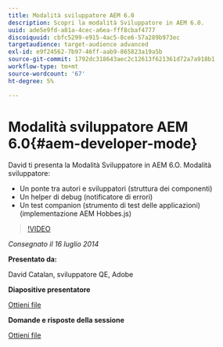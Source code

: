 ```yaml
---
title: Modalità sviluppatore AEM 6.0
description: Scopri la modalità Sviluppatore in AEM 6.0.
uuid: ade5e9fd-a81a-4cec-a6ea-fff8cbaf4777
discoiquuid: cbfc5299-e915-4ac5-8ce6-57a289b973ec
targetaudience: target-audience advanced
exl-id: e9f24562-7b97-46ff-aab9-865823a19a5b
source-git-commit: 1792dc318643aec2c12613f621361d72a7a918b1
workflow-type: tm+mt
source-wordcount: '67'
ht-degree: 5%

---
```


# Modalità sviluppatore AEM 6.0{#aem-developer-mode}

David ti presenta la Modalità Sviluppatore in AEM 6.O. Modalità sviluppatore:

* Un ponte tra autori e sviluppatori (struttura dei componenti)
* Un helper di debug (notificatore di errori)
* Un test companion (strumento di test delle applicazioni) (implementazione AEM Hobbes.js)

>[!VIDEO](https://video.tv.adobe.com/v/19501/?quality=9)

*Consegnato il 16 luglio 2014*

**Presentato da:**

David Catalan, sviluppatore QE, Adobe

**Diapositive presentatore**

[Ottieni file](assets/aem-6-developer-mode-07-16-14.pdf)

**Domande e risposte della sessione**

[Ottieni file](assets/q-a-developer-mode-7-16-14.pdf)
<!--
[Get back to the Overview](https://helpx.adobe.com/experience-manager/kt/eseminars/gems/aem-index.html)
-->
